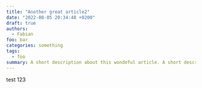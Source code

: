 ```yaml
---
title: "Another great article2"
date: "2022-08-05 20:34:48 +0200"
draft: true
authors:
  - Fabian
foo: bar
categories: something
tags:
  - foo
summary: A short description about this wondeful article. A short description about this wondeful article. A short description about this wondeful article.
---
```


test 123
